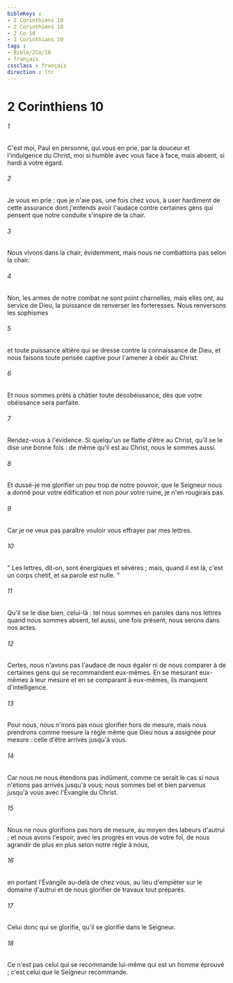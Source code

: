 ```yaml
---
bibleKeys : 
- 2 Corinthiens 10
- 2 Corinthiens 10
- 2 Co 10
- 2 Corinthians 10
tags : 
- Bible/2Co/10
- français
cssclass : français
direction : ltr
---
```


# 2 Corinthiens 10

###### 1
C'est moi, Paul en personne, qui vous en prie, par la douceur et l'indulgence du Christ, moi si humble avec vous face à face, mais absent, si hardi à votre égard. 
###### 2
Je vous en prie : que je n'aie pas, une fois chez vous, à user hardiment de cette assurance dont j'entends avoir l'audace contre certaines gens qui pensent que notre conduite s'inspire de la chair. 
###### 3
Nous vivons dans la chair, évidemment, mais nous ne combattons pas selon la chair. 
###### 4
Non, les armes de notre combat ne sont point charnelles, mais elles ont, au service de Dieu, la puissance de renverser les forteresses. Nous renversons les sophismes 
###### 5
et toute puissance altière qui se dresse contre la connaissance de Dieu, et nous faisons toute pensée captive pour l'amener à obéir au Christ. 
###### 6
Et nous sommes prêts à châtier toute désobéissance, dès que votre obéissance sera parfaite. 
###### 7
Rendez-vous à l'évidence. Si quelqu'un se flatte d'être au Christ, qu'il se le dise une bonne fois : de même qu'il est au Christ, nous le sommes aussi. 
###### 8
Et dussé-je me glorifier un peu trop de notre pouvoir, que le Seigneur nous a donné pour votre édification et non pour votre ruine, je n'en rougirais pas. 
###### 9
Car je ne veux pas paraître vouloir vous effrayer par mes lettres. 
###### 10
" Les lettres, dit-on, sont énergiques et sévères ; mais, quand il est là, c'est un corps chétif, et sa parole est nulle. " 
###### 11
Qu'il se le dise bien, celui-là : tel nous sommes en paroles dans nos lettres quand nous sommes absent, tel aussi, une fois présent, nous serons dans nos actes. 
###### 12
Certes, nous n'avons pas l'audace de nous égaler ni de nous comparer à de certaines gens qui se recommandent eux-mêmes. En se mesurant eux-mêmes à leur mesure et en se comparant à eux-mêmes, ils manquent d'intelligence. 
###### 13
Pour nous, nous n'irons pas nous glorifier hors de mesure, mais nous prendrons comme mesure la règle même que Dieu nous a assignée pour mesure : celle d'être arrivés jusqu'à vous. 
###### 14
Car nous ne nous étendons pas indûment, comme ce serait le cas si nous n'étions pas arrivés jusqu'à vous; nous sommes bel et bien parvenus jusqu'à vous avec l'Évangile du Christ. 
###### 15
Nous ne nous glorifions pas hors de mesure, au moyen des labeurs d'autrui ; et nous avons l'espoir, avec les progrès en vous de votre foi, de nous agrandir de plus en plus selon notre règle à nous, 
###### 16
en portant l'Évangile au-delà de chez vous, au lieu d'empiéter sur le domaine d'autrui et de nous glorifier de travaux tout préparés. 
###### 17
Celui donc qui se glorifie, qu'il se glorifie dans le Seigneur. 
###### 18
Ce n'est pas celui qui se recommande lui-même qui est un homme éprouvé ; c'est celui que le Seigneur recommande. 
